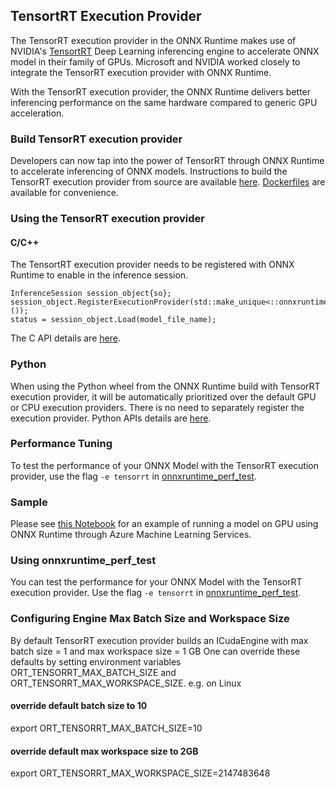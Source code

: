 ## TensortRT Execution Provider

The TensorRT execution provider in the ONNX Runtime makes use of NVIDIA's [TensortRT](https://developer.nvidia.com/tensorrt) Deep Learning inferencing engine to accelerate ONNX model in their family of GPUs. Microsoft and NVIDIA worked closely to integrate the TensorRT execution provider with ONNX Runtime.

With the TensorRT execution provider, the ONNX Runtime delivers better inferencing performance on the same hardware compared to generic GPU acceleration. 

### Build TensorRT execution provider
Developers can now tap into the power of TensorRT through ONNX Runtime to accelerate inferencing of ONNX models. Instructions to build the TensorRT execution provider from source are available [here](./BUILD.md#build). [Dockerfiles](./dockerfiles#tensorrt-version-preview) are available for convenience.

### Using the TensorRT execution provider
#### C/C++
The TensortRT execution provider needs to be registered with ONNX Runtime to enable in the inference session. 
```
InferenceSession session_object{so};
session_object.RegisterExecutionProvider(std::make_unique<::onnxruntime::TensorrtExecutionProvider>());
status = session_object.Load(model_file_name);
```
The C API details are [here](./docs/C_API.md#c-api).

### Python
When using the Python wheel from the ONNX Runtime build with TensorRT execution provider, it will be automatically prioritized over the default GPU or CPU execution providers. There is no need to separately register the execution provider. Python APIs details are [here](https://microsoft.github.io/onnxruntime/api_summary.html).

### Performance Tuning
To test the performance of your ONNX Model with the TensorRT execution provider, use the flag `-e tensorrt` in [onnxruntime_perf_test](./onnxruntime/test/perftest#onnxruntime-performance-test).

### Sample
Please see [this Notebook](./docs/python/notebooks/onnx-inference-byoc-gpu-cpu-aks.ipynb) for an example of running a model on GPU using ONNX Runtime through Azure Machine Learning Services.

### Using onnxruntime_perf_test
You can test the performance for your ONNX Model with the TensorRT execution provider. Use the flag `-e tensorrt` in [onnxruntime_perf_test](./onnxruntime/test/perftest#onnxruntime-performance-test).

### Configuring Engine Max Batch Size and Workspace Size
By default TensorRT execution provider builds an ICudaEngine with max batch size = 1 and max workspace size = 1 GB
One can override these defaults by setting environment variables ORT_TENSORRT_MAX_BATCH_SIZE and ORT_TENSORRT_MAX_WORKSPACE_SIZE.
e.g. on Linux
#### override default batch size to 10
export ORT_TENSORRT_MAX_BATCH_SIZE=10
#### override default max workspace size to 2GB
export ORT_TENSORRT_MAX_WORKSPACE_SIZE=2147483648

